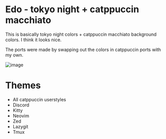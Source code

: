 # Edo - tokyo night + catppuccin macchiato

This is basically tokyo night colors + catppuccin macchiato background colors. I think it looks nice.

The ports were made by swapping out the colors in catppuccin ports with my own.

![image](https://github.com/user-attachments/assets/84397c26-b47e-4136-a787-331df76a36ec)



# Themes

- All catppuccin userstyles
- Discord
- Kitty
- Neovim
- Zed
- Lazygit
- Tmux
